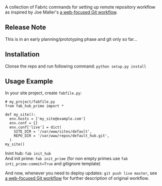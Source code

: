 A collection of Fabric commands for setting up remote repository workflow as inspired by Joe Maller's [a web-focused Git workflow][].

## Release Note

This is in an early planning/prototyping phase and git only so far...

## Installation

Clonse the repo and run following command: `python setup.py install`

## Usage Example

In your site project, create `fabfile.py`:

    # my_project/fabfile.py
    from fab_hub_prime import *

    def my_site():
      env.hosts = ['my_site@example.com']
      env.conf = {}
      env.conf['live'] = dict(
        SITE_DIR = '/var/www/sites/default',
        REPO_DIR = '/var/www/repos/default_hub.git',
      )
    my_site()

Inint hub: `fab init_hub`  
And init prime: `fab init_prime` (for non empty primes use `fab inti_prime:commit=True` and gitignore template)

And now, whenever you need to deploy updates: `git push live master`, see [a web-focused Git workflow][] for further description of original workflow.


[a web-focused Git workflow]: http://joemaller.com/990/a-web-focused-git-workflow/
